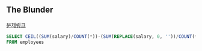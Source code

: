 ## The Blunder
[문제링크](https://www.hackerrank.com/challenges/the-blunder/problem?isFullScreen=true)
```sql
SELECT CEIL((SUM(salary)/COUNT(*))-(SUM(REPLACE(salary, 0, ''))/COUNT(*)))
FROM employees
```
